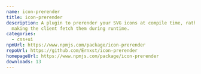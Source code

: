 ```yaml
---
name: icon-prerender
title: icon-prerender
description: A plugin to prerender your SVG icons at compile time, rather than
  making the client fetch them during runtime.
categories:
  - css+ui
npmUrl: https://www.npmjs.com/package/icon-prerender
repoUrl: https://github.com/Ernxst/icon-prerender
homepageUrl: https://www.npmjs.com/package/icon-prerender
downloads: 13
---
```

